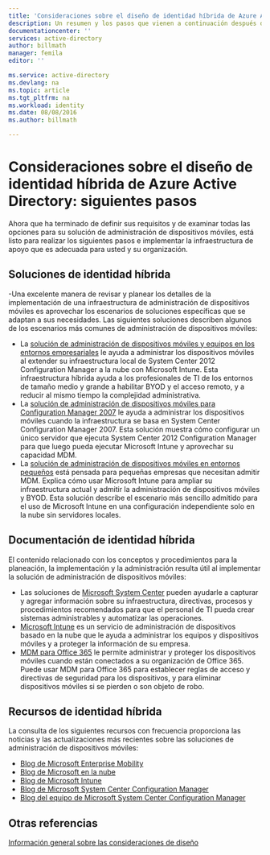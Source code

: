 ```yaml
---
title: 'Consideraciones sobre el diseño de identidad híbrida de Azure Active Directory: siguientes pasos | Microsoft Docs'
description: Un resumen y los pasos que vienen a continuación después de haber leído la guía de consideraciones de diseño de identidad híbrida
documentationcenter: ''
services: active-directory
author: billmath
manager: femila
editor: ''

ms.service: active-directory
ms.devlang: na
ms.topic: article
ms.tgt_pltfrm: na
ms.workload: identity
ms.date: 08/08/2016
ms.author: billmath

---
```

# Consideraciones sobre el diseño de identidad híbrida de Azure Active Directory: siguientes pasos
Ahora que ha terminado de definir sus requisitos y de examinar todas las opciones para su solución de administración de dispositivos móviles, está listo para realizar los siguientes pasos e implementar la infraestructura de apoyo que es adecuada para usted y su organización.

## Soluciones de identidad híbrida
-Una excelente manera de revisar y planear los detalles de la implementación de una infraestructura de administración de dispositivos móviles es aprovechar los escenarios de soluciones específicas que se adaptan a sus necesidades. Las siguientes soluciones describen algunos de los escenarios más comunes de administración de dispositivos móviles:

* La [solución de administración de dispositivos móviles y equipos en los entornos empresariales](https://technet.microsoft.com/library/dn582037.aspx) le ayuda a administrar los dispositivos móviles al extender su infraestructura local de System Center 2012 Configuration Manager a la nube con Microsoft Intune. Esta infraestructura híbrida ayuda a los profesionales de TI de los entornos de tamaño medio y grande a habilitar BYOD y el acceso remoto, y a reducir al mismo tiempo la complejidad administrativa.
* La [solución de administración de dispositivos móviles para Configuration Manager 2007](https://technet.microsoft.com/library/dn508400.aspx) le ayuda a administrar los dispositivos móviles cuando la infraestructura se basa en System Center Configuration Manager 2007. Esta solución muestra cómo configurar un único servidor que ejecuta System Center 2012 Configuration Manager para que luego pueda ejecutar Microsoft Intune y aprovechar su capacidad MDM.
* La [solución de administración de dispositivos móviles en entornos pequeños](https://technet.microsoft.com/library/dn715906.aspx) está pensada para pequeñas empresas que necesitan admitir MDM. Explica cómo usar Microsoft Intune para ampliar su infraestructura actual y admitir la administración de dispositivos móviles y BYOD. Esta solución describe el escenario más sencillo admitido para el uso de Microsoft Intune en una configuración independiente solo en la nube sin servidores locales.

## Documentación de identidad híbrida
El contenido relacionado con los conceptos y procedimientos para la planeación, la implementación y la administración resulta útil al implementar la solución de administración de dispositivos móviles:

* Las soluciones de [Microsoft System Center](https://technet.microsoft.com/library/cc507089.aspx) pueden ayudarle a capturar y agregar información sobre su infraestructura, directivas, procesos y procedimientos recomendados para que el personal de TI pueda crear sistemas administrables y automatizar las operaciones.
* [Microsoft Intune](https://technet.microsoft.com/library/jj676587.aspx) es un servicio de administración de dispositivos basado en la nube que le ayuda a administrar los equipos y dispositivos móviles y a proteger la información de su empresa.
* [MDM para Office 365](https://technet.microsoft.com/library/ms.o365.cc.devicepolicy.aspx) le permite administrar y proteger los dispositivos móviles cuando están conectados a su organización de Office 365. Puede usar MDM para Office 365 para establecer reglas de acceso y directivas de seguridad para los dispositivos, y para eliminar dispositivos móviles si se pierden o son objeto de robo.

## Recursos de identidad híbrida
La consulta de los siguientes recursos con frecuencia proporciona las noticias y las actualizaciones más recientes sobre las soluciones de administración de dispositivos móviles:

* [Blog de Microsoft Enterprise Mobility](http://blogs.technet.com/b/enterprisemobility/)
* [Blog de Microsoft en la nube](http://blogs.technet.com/b/in_the_cloud/)
* [Blog de Microsoft Intune](http://blogs.technet.com/b/microsoftintune/)
* [Blog de Microsoft System Center Configuration Manager](http://blogs.technet.com/b/configurationmgr/)
* [Blog del equipo de Microsoft System Center Configuration Manager](http://blogs.technet.com/b/configmgrteam/)

## Otras referencias
[Información general sobre las consideraciones de diseño](active-directory-hybrid-identity-design-considerations-overview.md)

<!---HONumber=AcomDC_0810_2016-->